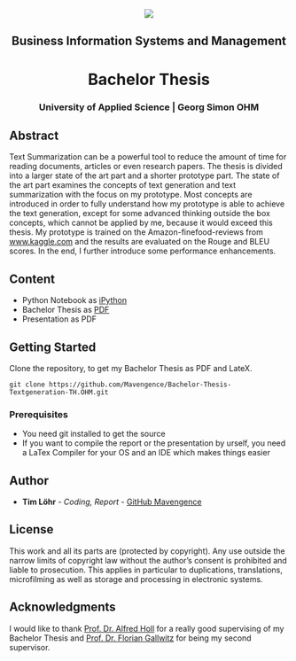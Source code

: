 <div style="border-bottom:none;">
  <div align="center"> 
    <img style="border-bottom:none;" sizes="200px" src="https://upload.wikimedia.org/wikipedia/commons/2/25/TH-Nuernberg-Logo.jpeg">
    <h2>Business Information Systems and Management</h2>
    <h1>Bachelor Thesis</h1>
    <h3>University of Applied Science | Georg Simon OHM</h3>
  </div>
</div>

## Abstract
Text Summarization can be a powerful tool to reduce the amount of time for reading documents, articles or even research papers. The thesis is divided into a larger state of the
art part and a shorter prototype part. The state of the art part examines the concepts of
text generation and text summarization with the focus on my prototype. Most concepts are
introduced in order to fully understand how my prototype is able to achieve the text generation, except for some advanced thinking outside the box concepts, which cannot be applied
by me, because it would exceed this thesis. My prototype is trained on the Amazon-finefood-reviews from www.kaggle.com and the results are evaluated on the Rouge and BLEU
scores. In the end, I further introduce some performance enhancements.

## Content

- Python Notebook as [iPython](https://github.com/Mavengence/Bachelor-Thesis-Textgeneration-TH.OHM/blob/master/project/Bachelor_Thesis_Text_Generation.ipynb)
- Bachelor Thesis as [PDF](https://github.com/Mavengence/Bachelor-Thesis-Textgeneration-TH.OHM/blob/master/report/thesis.pdf)
- Presentation as PDF

## Getting Started

Clone the repository, to get my Bachelor Thesis as PDF and LateX.

```
git clone https://github.com/Mavengence/Bachelor-Thesis-Textgeneration-TH.OHM.git
```

### Prerequisites

- You need git installed to get the source
- If you want to compile the report or the presentation by urself, you need a LaTex Compiler for your OS and an IDE which makes things easier

## Author

* **Tim Löhr** - *Coding, Report* - [GitHub Mavengence](https://github.com/Mavengence)

## License

This work and all its parts are (protected by copyright). Any use outside the narrow limits of
copyright law without the author’s consent is prohibited and liable to prosecution. This applies in
particular to duplications, translations, microfilming as well as storage and processing in electronic
systems.

## Acknowledgments

I would like to thank [Prof. Dr. Alfred Holl](https://www.th-nuernberg.de/person/holl-alfred/) for a really good supervising of my Bachelor Thesis and [Prof. Dr. Florian Gallwitz](https://www.th-nuernberg.de/person/gallwitz-florian/) for being my second supervisor.
